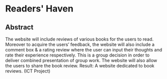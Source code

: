 # Readers' Haven
## Abstract
The website will include reviews of various books for the users to read. Moreover to acquire the users’ feedback, the website will also include a comment box & a rating review where the user can input their thoughts and rate their experience respectively. This is a group decision in order to deliver combined presentation of group work. The website will also allow the users to share the book review. Result: A website dedicated to book reviews. (ICT Project)
